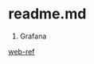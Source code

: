 # readme.md


1. Grafana

[web-ref](https://linuxhint.com/install-configure-prometheus-alert-manager-ubuntu/)
